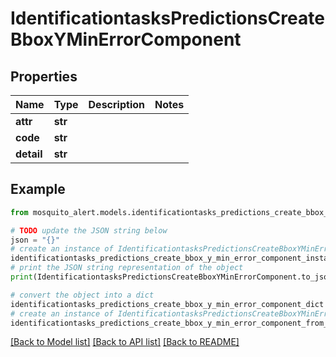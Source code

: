 # IdentificationtasksPredictionsCreateBboxYMinErrorComponent


## Properties

Name | Type | Description | Notes
------------ | ------------- | ------------- | -------------
**attr** | **str** |  | 
**code** | **str** |  | 
**detail** | **str** |  | 

## Example

```python
from mosquito_alert.models.identificationtasks_predictions_create_bbox_y_min_error_component import IdentificationtasksPredictionsCreateBboxYMinErrorComponent

# TODO update the JSON string below
json = "{}"
# create an instance of IdentificationtasksPredictionsCreateBboxYMinErrorComponent from a JSON string
identificationtasks_predictions_create_bbox_y_min_error_component_instance = IdentificationtasksPredictionsCreateBboxYMinErrorComponent.from_json(json)
# print the JSON string representation of the object
print(IdentificationtasksPredictionsCreateBboxYMinErrorComponent.to_json())

# convert the object into a dict
identificationtasks_predictions_create_bbox_y_min_error_component_dict = identificationtasks_predictions_create_bbox_y_min_error_component_instance.to_dict()
# create an instance of IdentificationtasksPredictionsCreateBboxYMinErrorComponent from a dict
identificationtasks_predictions_create_bbox_y_min_error_component_from_dict = IdentificationtasksPredictionsCreateBboxYMinErrorComponent.from_dict(identificationtasks_predictions_create_bbox_y_min_error_component_dict)
```
[[Back to Model list]](../README.md#documentation-for-models) [[Back to API list]](../README.md#documentation-for-api-endpoints) [[Back to README]](../README.md)



